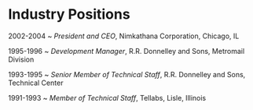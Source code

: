 # Industry Positions

2002-2004
  ~ *President and CEO*, Nimkathana Corporation, Chicago, IL

1995-1996
  ~ *Development Manager*, R.R. Donnelley and Sons, Metromail Division

1993-1995
  ~ *Senior Member of Technical Staff*, R.R. Donnelley and Sons, Technical Center

1991-1993
  ~ *Member of Technical Staff*, Tellabs, Lisle, Illinois

